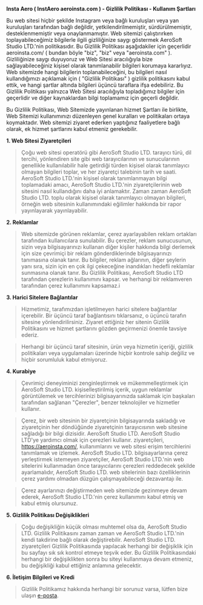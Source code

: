 **Insta Aero ( InstAero aeroinsta.com ) - Gizlilik Politikası - Kullanım Şartları**
 
Bu web sitesi hiçbir şekilde Instagram veya bağlı kuruluşları veya yan kuruluşları tarafından bağlı değildir, yetkilendirilmemiştir, sürdürülmemiştir, desteklenmemiştir veya onaylanmamıştır.
Web sitemizi çalıştırırken toplayabileceğimiz bilgilerle ilgili gizliliğinize saygı göstermek AeroSoft Studio LTD.'nin politikasıdır. Bu Gizlilik Politikası aşağıdakiler için geçerlidir aeroinsta.com/ ( bundan böyle "biz", "biz" veya "aeroinsta.com" ). Gizliliğinize saygı duyuyoruz ve Web Sitesi aracılığıyla bize sağlayabileceğiniz kişisel olarak tanımlanabilir bilgileri korumaya kararlıyız. Web sitemizde hangi bilgilerin toplanabileceğini, bu bilgileri nasıl kullandığımızı açıklamak için ( "Gizlilik Politikası" ) gizlilik politikasını kabul ettik, ve hangi şartlar altında bilgileri üçüncü taraflara ifşa edebiliriz. Bu Gizlilik Politikası yalnızca Web Sitesi aracılığıyla topladığımız bilgiler için geçerlidir ve diğer kaynaklardan bilgi toplamamız için geçerli değildir.

Bu Gizlilik Politikası, Web Sitemizde yayınlanan hizmet Şartları ile birlikte, Web Sitemizi kullanımınızı düzenleyen genel kuralları ve politikaları ortaya koymaktadır. Web sitemizi ziyaret ederken yaptığınız faaliyetlere bağlı olarak, ek hizmet şartlarını kabul etmeniz gerekebilir.


**1. Web Sitesi Ziyaretçileri**
> Çoğu web sitesi operatörü gibi AeroSoft Studio LTD. tarayıcı türü, dil tercihi, yönlendiren site gibi web tarayıcılarının ve sunucularının genellikle kullanılabilir hale getirdiği türden kişisel olarak tanımlayıcı olmayan bilgileri toplar, ve her ziyaretçi talebinin tarih ve saati. AeroSoft Studio LTD.'nin kişisel olarak tanımlanmayan bilgi toplamadaki amacı, AeroSoft Studio LTD.'nin ziyaretçilerinin web sitesini nasıl kullandığını daha iyi anlamaktır. Zaman zaman AeroSoft Studio LTD. toplu olarak kişisel olarak tanımlayıcı olmayan bilgileri, örneğin web sitesinin kullanımındaki eğilimler hakkında bir rapor yayınlayarak yayınlayabilir.

**2. Reklamlar**
> Web sitemizde görünen reklamlar, çerez ayarlayabilen reklam ortakları tarafından kullanıcılara sunulabilir. Bu çerezler, reklam sunucusunun, sizin veya bilgisayarınızı kullanan diğer kişiler hakkında bilgi derlemek için size çevrimiçi bir reklam gönderdiklerinde bilgisayarınızı tanımasına olanak tanır. Bu bilgiler, reklam ağlarının, diğer şeylerin yanı sıra, sizin için en çok ilgi çekeceğine inandıkları hedefli reklamlar sunmasına olanak tanır. Bu Gizlilik Politikası, AeroSoft Studio LTD tarafından çerezlerin kullanımını kapsar. ve herhangi bir reklamveren tarafından çerez kullanımını kapsamaz.i

**3. Harici Sitelere Bağlantılar**
> Hizmetimiz, tarafımızdan işletilmeyen harici sitelere bağlantılar içerebilir. Bir üçüncü taraf bağlantısını tıklarsanız, o üçüncü tarafın sitesine yönlendirilirsiniz. Ziyaret ettiğiniz her sitenin Gizlilik Politikasını ve hizmet şartlarını gözden geçirmenizi önemle tavsiye ederiz.

> Herhangi bir üçüncü taraf sitesinin, ürün veya hizmetin içeriği, gizlilik politikaları veya uygulamaları üzerinde hiçbir kontrole sahip değiliz ve hiçbir sorumluluk kabul etmiyoruz.

**4. Kurabiye**
> Çevrimiçi deneyiminizi zenginleştirmek ve mükemmelleştirmek için AeroSoft Studio LTD. kişiselleştirilmiş içerik, uygun reklamlar görüntülemek ve tercihlerinizi bilgisayarınızda saklamak için başkaları tarafından sağlanan "Çerezler", benzer teknolojiler ve hizmetler kullanır.

> Çerez, bir web sitesinin bir ziyaretçinin bilgisayarında sakladığı ve ziyaretçinin her döndüğünde ziyaretçinin tarayıcısının web sitesine sağladığı bir bilgi dizisidir. AeroSoft Studio LTD. AeroSoft Studio LTD'ye yardımcı olmak için çerezleri kullanır. ziyaretçileri, https://aeroinsta.com/, kullanımlarını ve web sitesi erişim tercihlerini tanımlamak ve izlemek. AeroSoft Studio LTD. bilgisayarlarına çerez yerleştirmek istemeyen ziyaretçiler, AeroSoft Studio LTD.'nin web sitelerini kullanmadan önce tarayıcılarını çerezleri reddedecek şekilde ayarlamalıdır, AeroSoft Studio LTD. web sitelerinin bazı özelliklerinin çerez yardımı olmadan düzgün çalışmayabileceği dezavantajı ile.

> Çerez ayarlarınızı değiştirmeden web sitemizde gezinmeye devam ederek, AeroSoft Studio LTD.'nin çerez kullanımını kabul etmiş ve kabul etmiş olursunuz.

**5. Gizlilik Politikası Değişiklikleri**
> Çoğu değişikliğin küçük olması muhtemel olsa da, AeroSoft Studio LTD. Gizlilik Politikasını zaman zaman ve AeroSoft Studio LTD.'nin kendi takdirine bağlı olarak değiştirebilir. AeroSoft Studio LTD. ziyaretçileri Gizlilik Politikasında yapılacak herhangi bir değişiklik için bu sayfayı sık sık kontrol etmeye teşvik eder. Bu Gizlilik Politikasındaki herhangi bir değişiklikten sonra bu siteyi kullanmaya devam etmeniz, bu değişikliği kabul ettiğiniz anlamına gelecektir.

**6. İletişim Bilgileri ve Kredi**
> Gizlilik Politikamız hakkında herhangi bir sorunuz varsa, lütfen bize ulaşın [e-posta](mailto:admin@hazarbozkurt.com).
